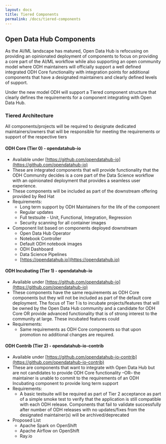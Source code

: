```yaml
---
layout: docs
title: Tiered Components
permalink: /docs/tiered-components
---
```


## Open Data Hub Components

As the AI/ML landscape has matured, Open Data Hub is refocusing on providing an opinionated deployment of components to focus on providing a core part of the AI/ML workflow while also supporting an open community model where ODH maintainers will officially support a well defined integrated ODH Core functionality with integration points for additional components that have a designated maintainers and clearly defined levels of support.

Under the new model ODH will support a Tiered component structure that clearly defines the requirements for a component integrating with Open Data Hub.

### Tiered Architecture
All components/projects will be required to designate dedicated maintainers/owners that will be responsible for meeting the requirements or support of the respective tiers

#### ODH Core (Tier 0) - opendatahub-io
* Available under [https://github.com/opendatahub-io](https://github.com/opendatahub-io)
* These are integrated components that will provide functionality that the ODH Community decides is a core part of the Data Science workflow with an opinionated deployment that provides a seamless user experience.
* These components will be included as part of the downstream offering provided by Red Hat
* Requirements:
  * Long term support by ODH Maintainers for the life of the component
  * Regular updates
  * Full testsuite - Unit, Functional, Integration, Regression
  * Security scanning for all container images
* Component list based on components deployed downstream
  * Open Data Hub Operator
  * Notebook Controller
  * Default ODH notebook images
  * ODH Dashboard
  * Data Science Pipelines
  * [https://opendatahub.io](https://opendatahub.io)

#### ODH Incubating (Tier 1) - opendatahub-io
* Available under [https://github.com/opendatahub-io](https://github.com/opendatahub-io)
* These components have the same requirements as ODH Core components but they will not be included as part of the default core deployment.  The focus of Tier 1 is to incubate projects/features that will be owned by the Open Data Hub community and a candidate for ODH Core OR provide advanced functionality that is of strong interest to the community at large. These incubated features could
* Requirements:
  * Same requirements as ODH Core components so that upon promotion no additional changes are required.

#### ODH Contrib (Tier 2) - opendatahub-io-contrib
* Available under [https://github.com/opendatahub-io-contrib](https://github.com/opendatahub-io-contrib)
* These are components that want to integrate with Open Data Hub but are not candidates to provide ODH Core functionality –OR– the maintainer is unable to commit to the requirements of an ODH Incubating component to provide long term support
* Requirements:
  * A basic testsuite will be required as part of Tier 2 acceptance as part of a simple smoke test to verify that the application is still compatible with each ODH release.  Components that fail to validate successfully after <X> number of ODH releases with no updates/fixes from the designated maintainer(s) will be archived/deprecated
* Proposed List
  * Apache Spark on OpenShift
  * Apache Airflow on OpenShift
  * Ray.io